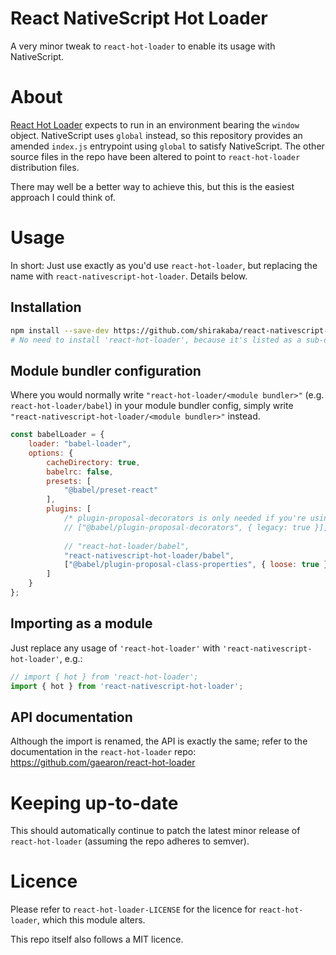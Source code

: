 # React NativeScript Hot Loader

A very minor tweak to `react-hot-loader` to enable its usage with NativeScript.

# About

[React Hot Loader](https://github.com/gaearon/react-hot-loader) expects to run in an environment bearing the `window` object. NativeScript uses `global` instead, so this repository provides an amended `index.js` entrypoint using `global` to satisfy NativeScript. The other source files in the repo have been altered to point to `react-hot-loader` distribution files.

There may well be a better way to achieve this, but this is the easiest approach I could think of.

# Usage

In short: Just use exactly as you'd use `react-hot-loader`, but replacing the name with `react-nativescript-hot-loader`. Details below.

## Installation

```sh
npm install --save-dev https://github.com/shirakaba/react-nativescript-hot-loader.git
# No need to install 'react-hot-loader', because it's listed as a sub-dependency.
```

## Module bundler configuration

Where you would normally write `"react-hot-loader/<module bundler>"` (e.g. `react-hot-loader/babel`) in your module bundler config, simply write `"react-nativescript-hot-loader/<module bundler>"` instead.

```js
const babelLoader = {
    loader: "babel-loader",
    options: {
        cacheDirectory: true,
        babelrc: false,
        presets: [
            "@babel/preset-react"
        ],
        plugins: [
            /* plugin-proposal-decorators is only needed if you're using experimental decorators in TypeScript */
            // ["@babel/plugin-proposal-decorators", { legacy: true }],
            
            // "react-hot-loader/babel",
            "react-nativescript-hot-loader/babel",
            ["@babel/plugin-proposal-class-properties", { loose: true }],
        ]
    }
};
```

## Importing as a module

Just replace any usage of `'react-hot-loader'` with `'react-nativescript-hot-loader'`, e.g.:

```js
// import { hot } from 'react-hot-loader';
import { hot } from 'react-nativescript-hot-loader';
```

## API documentation

Although the import is renamed, the API is exactly the same; refer to the documentation in the `react-hot-loader` repo: https://github.com/gaearon/react-hot-loader

# Keeping up-to-date

This should automatically continue to patch the latest minor release of `react-hot-loader` (assuming the repo adheres to semver).

# Licence

Please refer to `react-hot-loader-LICENSE` for the licence for `react-hot-loader`, which this module alters.

This repo itself also follows a MIT licence.
